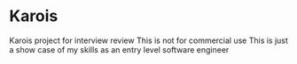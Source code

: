 # Karois
Karois project for interview review
This is not for commercial use
This is just a show case of my skills as an entry level software engineer
